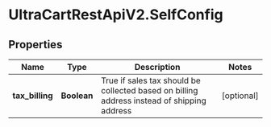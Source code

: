 # UltraCartRestApiV2.SelfConfig

## Properties
Name | Type | Description | Notes
------------ | ------------- | ------------- | -------------
**tax_billing** | **Boolean** | True if sales tax should be collected based on billing address instead of shipping address | [optional] 


